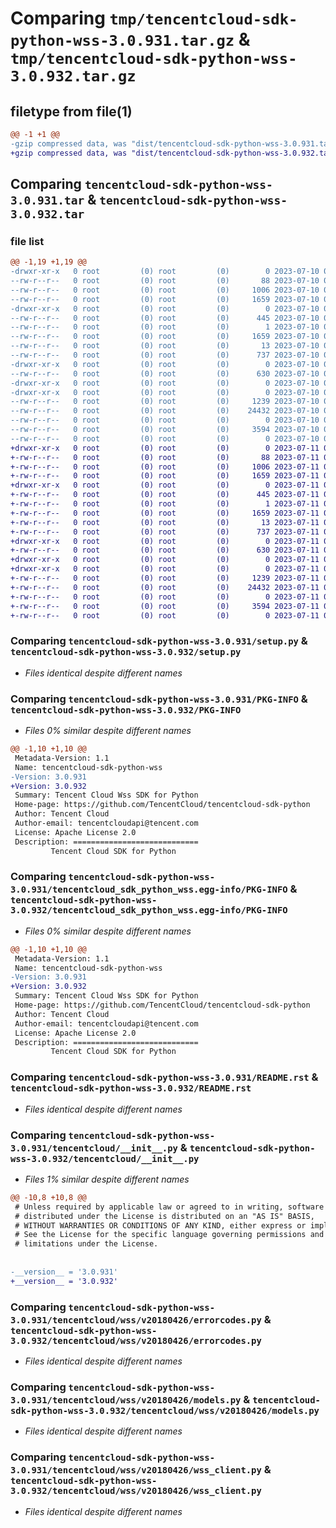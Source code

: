# Comparing `tmp/tencentcloud-sdk-python-wss-3.0.931.tar.gz` & `tmp/tencentcloud-sdk-python-wss-3.0.932.tar.gz`

## filetype from file(1)

```diff
@@ -1 +1 @@
-gzip compressed data, was "dist/tencentcloud-sdk-python-wss-3.0.931.tar", last modified: Mon Jul 10 01:02:17 2023, max compression
+gzip compressed data, was "dist/tencentcloud-sdk-python-wss-3.0.932.tar", last modified: Tue Jul 11 01:08:01 2023, max compression
```

## Comparing `tencentcloud-sdk-python-wss-3.0.931.tar` & `tencentcloud-sdk-python-wss-3.0.932.tar`

### file list

```diff
@@ -1,19 +1,19 @@
-drwxr-xr-x   0 root         (0) root         (0)        0 2023-07-10 01:02:17.000000 tencentcloud-sdk-python-wss-3.0.931/
--rw-r--r--   0 root         (0) root         (0)       88 2023-07-10 01:02:17.000000 tencentcloud-sdk-python-wss-3.0.931/setup.cfg
--rw-r--r--   0 root         (0) root         (0)     1006 2023-07-10 01:02:17.000000 tencentcloud-sdk-python-wss-3.0.931/setup.py
--rw-r--r--   0 root         (0) root         (0)     1659 2023-07-10 01:02:17.000000 tencentcloud-sdk-python-wss-3.0.931/PKG-INFO
-drwxr-xr-x   0 root         (0) root         (0)        0 2023-07-10 01:02:17.000000 tencentcloud-sdk-python-wss-3.0.931/tencentcloud_sdk_python_wss.egg-info/
--rw-r--r--   0 root         (0) root         (0)      445 2023-07-10 01:02:17.000000 tencentcloud-sdk-python-wss-3.0.931/tencentcloud_sdk_python_wss.egg-info/SOURCES.txt
--rw-r--r--   0 root         (0) root         (0)        1 2023-07-10 01:02:17.000000 tencentcloud-sdk-python-wss-3.0.931/tencentcloud_sdk_python_wss.egg-info/dependency_links.txt
--rw-r--r--   0 root         (0) root         (0)     1659 2023-07-10 01:02:17.000000 tencentcloud-sdk-python-wss-3.0.931/tencentcloud_sdk_python_wss.egg-info/PKG-INFO
--rw-r--r--   0 root         (0) root         (0)       13 2023-07-10 01:02:17.000000 tencentcloud-sdk-python-wss-3.0.931/tencentcloud_sdk_python_wss.egg-info/top_level.txt
--rw-r--r--   0 root         (0) root         (0)      737 2023-07-10 01:02:17.000000 tencentcloud-sdk-python-wss-3.0.931/README.rst
-drwxr-xr-x   0 root         (0) root         (0)        0 2023-07-10 01:02:17.000000 tencentcloud-sdk-python-wss-3.0.931/tencentcloud/
--rw-r--r--   0 root         (0) root         (0)      630 2023-07-10 01:02:17.000000 tencentcloud-sdk-python-wss-3.0.931/tencentcloud/__init__.py
-drwxr-xr-x   0 root         (0) root         (0)        0 2023-07-10 01:02:17.000000 tencentcloud-sdk-python-wss-3.0.931/tencentcloud/wss/
-drwxr-xr-x   0 root         (0) root         (0)        0 2023-07-10 01:02:17.000000 tencentcloud-sdk-python-wss-3.0.931/tencentcloud/wss/v20180426/
--rw-r--r--   0 root         (0) root         (0)     1239 2023-07-10 01:02:17.000000 tencentcloud-sdk-python-wss-3.0.931/tencentcloud/wss/v20180426/errorcodes.py
--rw-r--r--   0 root         (0) root         (0)    24432 2023-07-10 01:02:17.000000 tencentcloud-sdk-python-wss-3.0.931/tencentcloud/wss/v20180426/models.py
--rw-r--r--   0 root         (0) root         (0)        0 2023-07-10 01:02:17.000000 tencentcloud-sdk-python-wss-3.0.931/tencentcloud/wss/v20180426/__init__.py
--rw-r--r--   0 root         (0) root         (0)     3594 2023-07-10 01:02:17.000000 tencentcloud-sdk-python-wss-3.0.931/tencentcloud/wss/v20180426/wss_client.py
--rw-r--r--   0 root         (0) root         (0)        0 2023-07-10 01:02:17.000000 tencentcloud-sdk-python-wss-3.0.931/tencentcloud/wss/__init__.py
+drwxr-xr-x   0 root         (0) root         (0)        0 2023-07-11 01:08:01.000000 tencentcloud-sdk-python-wss-3.0.932/
+-rw-r--r--   0 root         (0) root         (0)       88 2023-07-11 01:08:01.000000 tencentcloud-sdk-python-wss-3.0.932/setup.cfg
+-rw-r--r--   0 root         (0) root         (0)     1006 2023-07-11 01:08:01.000000 tencentcloud-sdk-python-wss-3.0.932/setup.py
+-rw-r--r--   0 root         (0) root         (0)     1659 2023-07-11 01:08:01.000000 tencentcloud-sdk-python-wss-3.0.932/PKG-INFO
+drwxr-xr-x   0 root         (0) root         (0)        0 2023-07-11 01:08:01.000000 tencentcloud-sdk-python-wss-3.0.932/tencentcloud_sdk_python_wss.egg-info/
+-rw-r--r--   0 root         (0) root         (0)      445 2023-07-11 01:08:01.000000 tencentcloud-sdk-python-wss-3.0.932/tencentcloud_sdk_python_wss.egg-info/SOURCES.txt
+-rw-r--r--   0 root         (0) root         (0)        1 2023-07-11 01:08:01.000000 tencentcloud-sdk-python-wss-3.0.932/tencentcloud_sdk_python_wss.egg-info/dependency_links.txt
+-rw-r--r--   0 root         (0) root         (0)     1659 2023-07-11 01:08:01.000000 tencentcloud-sdk-python-wss-3.0.932/tencentcloud_sdk_python_wss.egg-info/PKG-INFO
+-rw-r--r--   0 root         (0) root         (0)       13 2023-07-11 01:08:01.000000 tencentcloud-sdk-python-wss-3.0.932/tencentcloud_sdk_python_wss.egg-info/top_level.txt
+-rw-r--r--   0 root         (0) root         (0)      737 2023-07-11 01:08:01.000000 tencentcloud-sdk-python-wss-3.0.932/README.rst
+drwxr-xr-x   0 root         (0) root         (0)        0 2023-07-11 01:08:01.000000 tencentcloud-sdk-python-wss-3.0.932/tencentcloud/
+-rw-r--r--   0 root         (0) root         (0)      630 2023-07-11 01:08:01.000000 tencentcloud-sdk-python-wss-3.0.932/tencentcloud/__init__.py
+drwxr-xr-x   0 root         (0) root         (0)        0 2023-07-11 01:08:01.000000 tencentcloud-sdk-python-wss-3.0.932/tencentcloud/wss/
+drwxr-xr-x   0 root         (0) root         (0)        0 2023-07-11 01:08:01.000000 tencentcloud-sdk-python-wss-3.0.932/tencentcloud/wss/v20180426/
+-rw-r--r--   0 root         (0) root         (0)     1239 2023-07-11 01:08:01.000000 tencentcloud-sdk-python-wss-3.0.932/tencentcloud/wss/v20180426/errorcodes.py
+-rw-r--r--   0 root         (0) root         (0)    24432 2023-07-11 01:08:01.000000 tencentcloud-sdk-python-wss-3.0.932/tencentcloud/wss/v20180426/models.py
+-rw-r--r--   0 root         (0) root         (0)        0 2023-07-11 01:08:01.000000 tencentcloud-sdk-python-wss-3.0.932/tencentcloud/wss/v20180426/__init__.py
+-rw-r--r--   0 root         (0) root         (0)     3594 2023-07-11 01:08:01.000000 tencentcloud-sdk-python-wss-3.0.932/tencentcloud/wss/v20180426/wss_client.py
+-rw-r--r--   0 root         (0) root         (0)        0 2023-07-11 01:08:01.000000 tencentcloud-sdk-python-wss-3.0.932/tencentcloud/wss/__init__.py
```

### Comparing `tencentcloud-sdk-python-wss-3.0.931/setup.py` & `tencentcloud-sdk-python-wss-3.0.932/setup.py`

 * *Files identical despite different names*

### Comparing `tencentcloud-sdk-python-wss-3.0.931/PKG-INFO` & `tencentcloud-sdk-python-wss-3.0.932/PKG-INFO`

 * *Files 0% similar despite different names*

```diff
@@ -1,10 +1,10 @@
 Metadata-Version: 1.1
 Name: tencentcloud-sdk-python-wss
-Version: 3.0.931
+Version: 3.0.932
 Summary: Tencent Cloud Wss SDK for Python
 Home-page: https://github.com/TencentCloud/tencentcloud-sdk-python
 Author: Tencent Cloud
 Author-email: tencentcloudapi@tencent.com
 License: Apache License 2.0
 Description: ============================
         Tencent Cloud SDK for Python
```

### Comparing `tencentcloud-sdk-python-wss-3.0.931/tencentcloud_sdk_python_wss.egg-info/PKG-INFO` & `tencentcloud-sdk-python-wss-3.0.932/tencentcloud_sdk_python_wss.egg-info/PKG-INFO`

 * *Files 0% similar despite different names*

```diff
@@ -1,10 +1,10 @@
 Metadata-Version: 1.1
 Name: tencentcloud-sdk-python-wss
-Version: 3.0.931
+Version: 3.0.932
 Summary: Tencent Cloud Wss SDK for Python
 Home-page: https://github.com/TencentCloud/tencentcloud-sdk-python
 Author: Tencent Cloud
 Author-email: tencentcloudapi@tencent.com
 License: Apache License 2.0
 Description: ============================
         Tencent Cloud SDK for Python
```

### Comparing `tencentcloud-sdk-python-wss-3.0.931/README.rst` & `tencentcloud-sdk-python-wss-3.0.932/README.rst`

 * *Files identical despite different names*

### Comparing `tencentcloud-sdk-python-wss-3.0.931/tencentcloud/__init__.py` & `tencentcloud-sdk-python-wss-3.0.932/tencentcloud/__init__.py`

 * *Files 1% similar despite different names*

```diff
@@ -10,8 +10,8 @@
 # Unless required by applicable law or agreed to in writing, software
 # distributed under the License is distributed on an "AS IS" BASIS,
 # WITHOUT WARRANTIES OR CONDITIONS OF ANY KIND, either express or implied.
 # See the License for the specific language governing permissions and
 # limitations under the License.
 
 
-__version__ = '3.0.931'
+__version__ = '3.0.932'
```

### Comparing `tencentcloud-sdk-python-wss-3.0.931/tencentcloud/wss/v20180426/errorcodes.py` & `tencentcloud-sdk-python-wss-3.0.932/tencentcloud/wss/v20180426/errorcodes.py`

 * *Files identical despite different names*

### Comparing `tencentcloud-sdk-python-wss-3.0.931/tencentcloud/wss/v20180426/models.py` & `tencentcloud-sdk-python-wss-3.0.932/tencentcloud/wss/v20180426/models.py`

 * *Files identical despite different names*

### Comparing `tencentcloud-sdk-python-wss-3.0.931/tencentcloud/wss/v20180426/wss_client.py` & `tencentcloud-sdk-python-wss-3.0.932/tencentcloud/wss/v20180426/wss_client.py`

 * *Files identical despite different names*

